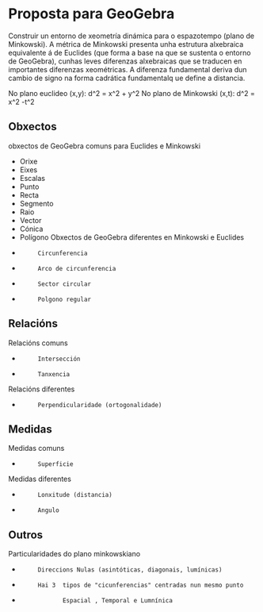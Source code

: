 # Proposta para GeoGebra

Construir un entorno de xeometría dinámica para o espazotempo (plano de Minkowski).
A métrica de Minkowski presenta unha estrutura alxebraica equivalente á de Euclides 
(que forma a base na que se sustenta o entorno de GeoGebra), 
cunhas leves diferenzas alxebraicas que se traducen en importantes diferenzas xeométricas.
A diferenza fundamental deriva dun cambio de signo na forma cadrática fundamentalq ue define a distancia.

No plano euclideo (x,y): d^2 = x^2 + y^2
No plano de Minkowski (x,t): d^2 = x^2 -t^2

## Obxectos
obxectos de GeoGebra  comuns para Euclides e Minkowski
* Orixe
* Eixes
* Escalas
* Punto
* Recta
* Segmento
* Raio
* Vector
* Cónica
* Polígono
Obxectos de GeoGebra diferentes en Minkowski e Euclides
*          Circunferencia
*          Arco de circunferencia
*          Sector circular
*          Polgono regular

## Relacións
Relacións comuns
*          Intersección
*          Tanxencia
Relacións diferentes
*          Perpendicularidade (ortogonalidade)

## Medidas
Medidas comuns
*          Superficie
Medidas diferentes
*          Lonxitude (distancia)
*          Angulo

## Outros
Particularidades do plano minkowskiano
*          Direccions Nulas (asintóticas, diagonais, lumínicas)
*          Hai 3  tipos de "cicunferencias" centradas nun mesmo punto
*                 Espacial , Temporal e Lumnínica
